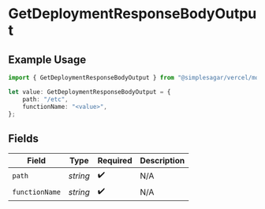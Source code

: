 # GetDeploymentResponseBodyOutput

## Example Usage

```typescript
import { GetDeploymentResponseBodyOutput } from "@simplesagar/vercel/models/getdeploymentop.js";

let value: GetDeploymentResponseBodyOutput = {
    path: "/etc",
    functionName: "<value>",
};
```

## Fields

| Field              | Type               | Required           | Description        |
| ------------------ | ------------------ | ------------------ | ------------------ |
| `path`             | *string*           | :heavy_check_mark: | N/A                |
| `functionName`     | *string*           | :heavy_check_mark: | N/A                |
